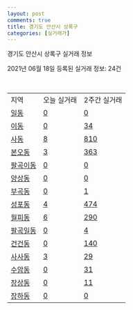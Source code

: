 ```yaml
---
layout: post
comments: true
title: 경기도 안산시 상록구
categories: [실거래가]
---
```


경기도 안산시 상록구 실거래 정보

2021년 06월 18일 등록된 실거래 정보: 24건

<script type="text/javascript">
  google.charts.load('current', {'packages':['corechart']});
  google.charts.setOnLoadCallback(drawChart);

  function drawChart() {
    var data = google.visualization.arrayToDataTable([['거래일', '매매', '전월세', '전매'], ['2021-02', 412, 338, 4], ['2021-03', 276, 314, 5], ['2021-04', 213, 205, 0], ['2021-05', 189, 141, 0], ['2021-06', 32, 58, 0]]);

    var options = {
      title: '최근 유형별 거래량 추이',
      legend: { position: 'bottom' }
    };

    var chart = new google.visualization.LineChart(document.getElementById('columnchart_material'));
    chart.draw(data, (options));
  }
</script>

<div id="columnchart_material" style="width: 450px; margin-left: -35px"></div>
<br>
<table class="sortable">
  <tr>
    <td>지역</td>
    <td>오늘 실거래</td>
    <td>2주간 실거래</td>
  </tr>

  
  <tr class="item">
    <td><a href="4127110100.html">일동</a></td>
    <td><a href="4127110100.html">0</a></td>
    <td><a href="4127110100.html">0</a></td>
  </tr>
    

  <tr class="item">
    <td><a href="4127110200.html">이동</a></td>
    <td><a href="4127110200.html">0</a></td>
    <td><a href="4127110200.html">34</a></td>
  </tr>
    

  <tr class="item">
    <td><a href="4127110300.html">사동</a></td>
    <td><a href="4127110300.html">8</a></td>
    <td><a href="4127110300.html">810</a></td>
  </tr>
    

  <tr class="item">
    <td><a href="4127110400.html">본오동</a></td>
    <td><a href="4127110400.html">3</a></td>
    <td><a href="4127110400.html">363</a></td>
  </tr>
    

  <tr class="item">
    <td><a href="4127110500.html">팔곡이동</a></td>
    <td><a href="4127110500.html">0</a></td>
    <td><a href="4127110500.html">0</a></td>
  </tr>
    

  <tr class="item">
    <td><a href="4127110600.html">양상동</a></td>
    <td><a href="4127110600.html">0</a></td>
    <td><a href="4127110600.html">0</a></td>
  </tr>
    

  <tr class="item">
    <td><a href="4127110700.html">부곡동</a></td>
    <td><a href="4127110700.html">0</a></td>
    <td><a href="4127110700.html">1</a></td>
  </tr>
    

  <tr class="item">
    <td><a href="4127110800.html">성포동</a></td>
    <td><a href="4127110800.html">4</a></td>
    <td><a href="4127110800.html">474</a></td>
  </tr>
    

  <tr class="item">
    <td><a href="4127110900.html">월피동</a></td>
    <td><a href="4127110900.html">6</a></td>
    <td><a href="4127110900.html">290</a></td>
  </tr>
    

  <tr class="item">
    <td><a href="4127111000.html">팔곡일동</a></td>
    <td><a href="4127111000.html">0</a></td>
    <td><a href="4127111000.html">4</a></td>
  </tr>
    

  <tr class="item">
    <td><a href="4127111100.html">건건동</a></td>
    <td><a href="4127111100.html">0</a></td>
    <td><a href="4127111100.html">140</a></td>
  </tr>
    

  <tr class="item">
    <td><a href="4127111200.html">사사동</a></td>
    <td><a href="4127111200.html">3</a></td>
    <td><a href="4127111200.html">29</a></td>
  </tr>
    

  <tr class="item">
    <td><a href="4127111300.html">수암동</a></td>
    <td><a href="4127111300.html">0</a></td>
    <td><a href="4127111300.html">31</a></td>
  </tr>
    

  <tr class="item">
    <td><a href="4127111400.html">장상동</a></td>
    <td><a href="4127111400.html">0</a></td>
    <td><a href="4127111400.html">11</a></td>
  </tr>
    

  <tr class="item">
    <td><a href="4127111500.html">장하동</a></td>
    <td><a href="4127111500.html">0</a></td>
    <td><a href="4127111500.html">0</a></td>
  </tr>
    


</table>


    